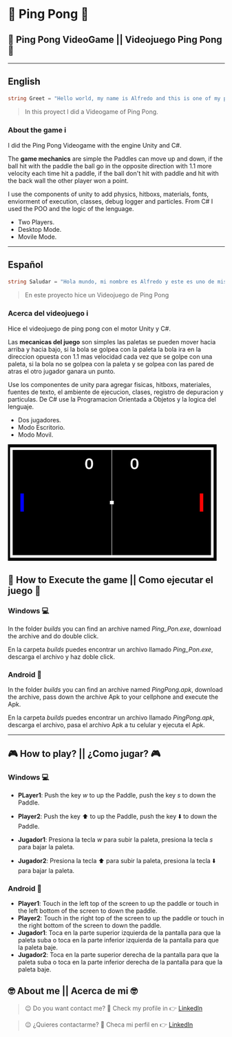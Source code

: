 # :ping_pong: Ping Pong :ping_pong:
## :space_invader: Ping Pong VideoGame || Videojuego Ping Pong :ping_pong:

---
## English
```C#
string Greet = "Hello world, my name is Alfredo and this is one of my proyects";

```

> In this proyect I did a Videogame of Ping Pong.
 ### About the game :information_source:

 I did the Ping Pong Videogame with the engine Unity and C#.

The **game mechanics** are simple the Paddles can move up and down, if the ball hit with the paddle the ball go in  the opposite direction with 1.1 more velocity each time hit a paddle, if the ball don't hit with paddle and hit with the back wall the other player won a point.

I use the components of unity to add physics, hitboxs, materials, fonts, enviorment of execution, classes, debug logger and particles. From C# I used the POO and the logic of the lenguage. 

* Two Players.
* Desktop Mode.
* Movile Mode.

---
## Español
~~~ C#
string Saludar = "Hola mundo, mi nombre es Alfredo y este es uno de mis proyectos";
~~~

> En este proyecto hice un Videojuego de Ping Pong
### Acerca del videojuego :information_source:
Hice el videojuego de ping pong con el motor Unity y C#.

Las **mecanicas del juego** son simples las paletas se pueden mover hacia arriba y hacia bajo, si la bola se golpea con la paleta la bola ira en la direccion opuesta con 1.1 mas velocidad cada vez que se golpe con una paleta, si la bola no se golpea con la paleta y se golpea con las pared de atras el otro jugador ganara un punto.

 Use los componentes de unity para agregar fisicas, hitboxs, materiales, fuentes de texto, el ambiente de ejecucion, clases, registro de depuracion y particulas. De C# use la Programacion Orientada a Objetos y la logica del lenguaje.  

* Dos jugadores.
* Modo Escritorio.
* Modo Movil.

![Ping Pong](./Assets/PingPong.PNG)

## :space_invader: How to Execute the game || Como ejecutar el juego :space_invader:

### Windows :computer:

In the folder *builds* you can find an archive named *Ping_Pon.exe*, download the archive and do double click.

En la carpeta *builds* puedes encontrar un archivo llamado *Ping_Pon.exe*, descarga el archivo y haz doble click.

### Android :iphone:

In the folder *builds* you can find an archive named *PingPong.apk*, download the archive, pass down the archive Apk to your cellphone and execute the Apk.

En la carpeta *builds* puedes encontrar un archivo llamado *PingPong.apk*, descarga el archivo, pasa el archivo Apk a tu celular y ejecuta el Apk.

---
## :video_game: How to play? || ¿Como jugar? :video_game:

### Windows :computer:
* **PLayer1**: Push the key *w* to up the Paddle, push the key *s* to down the Paddle.
* **Player2**: Push the key :arrow_up: to up the Paddle, push the key :arrow_down: to down the Paddle.

* **Jugador1**: Presiona la tecla *w* para subir la paleta, presiona la tecla *s* para bajar la paleta.
* **Jugador2**: Presiona la tecla :arrow_up: para subir la paleta, presiona la tecla :arrow_down: para bajar la paleta.

### Android :iphone:
* **Player1**: Touch in the left top of the screen to up the paddle or touch in the left bottom of the screen to down the paddle.
* **Player2**: Touch in the right top of the screen to up the paddle or touch in the right bottom of the screen to down the paddle.
* **Jugador1**: Toca en la parte superior izquierda de la pantalla para que la paleta suba o toca en la parte inferior izquierda de la pantalla para que la paleta baje.
* **Jugador2**: Toca en la parte superior derecha de la pantalla para que la paleta suba o toca en la parte inferior derecha de la pantalla para que la paleta baje.

## :nerd_face: **About me** || **Acerca de mi** :nerd_face:

> :wink: Do you want contact me? :eyes: Check my profile in :point_right: [LinkedIn](https://www.linkedin.com/in/alfredo-rodríguez-orenday-73a14a215/ "Alfredo Rdz O")  

> :wink: ¿Quieres contactarme? :eyes: Checa mi perfil en :point_right: [LinkedIn](https://www.linkedin.com/in/alfredo-rodríguez-orenday-73a14a215/ "Alfredo Rdz O")  